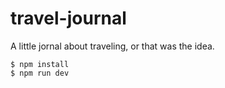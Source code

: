 # travel-journal

A little jornal about traveling, or that was the idea.
```
$ npm install
$ npm run dev
```
